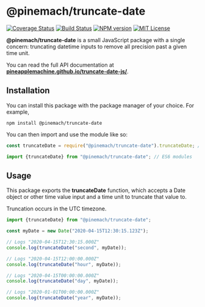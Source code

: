 # @pinemach/truncate-date

[![Coverage Status][coverage-image]][coverage-url]
[![Build Status][travis-image]][travis-url]
[![NPM version][npm-version-image]][npm-url]
[![MIT License][license-image]][license]

**@pinemach/truncate-date** is a small JavaScript package with a single concern:
truncating datetime inputs to remove all precision past a given time unit.

You can read the full API documentation at 
**[pineapplemachine.github.io/truncate-date-js/](https://pineapplemachine.github.io/truncate-date-js/)**.

[license-image]: http://img.shields.io/badge/license-MIT-blue.svg
[license]: https://github.com/pineapplemachine/truncate-date-js/blob/master/LICENSE

[travis-url]: https://travis-ci.org/pineapplemachine/truncate-date-js
[travis-image]: https://travis-ci.org/pineapplemachine/truncate-date-js.svg?branch=master

[npm-url]: https://www.npmjs.com/package/@pinemach/truncate-date
[npm-version-image]: https://badge.fury.io/js/%40pinemach%2Ftruncate-date.svg

[coverage-url]: https://coveralls.io/github/pineapplemachine/truncate-date-js?branch=master
[coverage-image]: https://coveralls.io/repos/github/pineapplemachine/truncate-date-js/badge.svg?branch=master

## Installation

You can install this package with the package manager of your choice. For example,

```
npm install @pinemach/truncate-date
```

You can then import and use the module like so:

``` js
const truncateDate = require("@pinemach/truncate-date").truncateDate; // CommonJS
```

``` js
import {truncateDate} from "@pinemach/truncate-date"; // ES6 modules
```

## Usage

This package exports the **truncateDate** function, which accepts a Date
object or other time value input and a time unit to truncate that value to.

Truncation occurs in the UTC timezone.

``` js
import {truncateDate} from "@pinemach/truncate-date";

const myDate = new Date("2020-04-15T12:30:15.123Z");

// Logs "2020-04-15T12:30:15.000Z"
console.log(truncateDate("second", myDate));

// Logs "2020-04-15T12:00:00.000Z"
console.log(truncateDate("hour", myDate));

// Logs "2020-04-15T00:00:00.000Z"
console.log(truncateDate("day", myDate));

// Logs "2020-01-01T00:00:00.000Z"
console.log(truncateDate("year", myDate));
```
